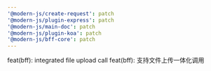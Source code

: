 ```yaml
---
'@modern-js/create-request': patch
'@modern-js/plugin-express': patch
'@modern-js/main-doc': patch
'@modern-js/plugin-koa': patch
'@modern-js/bff-core': patch
---
```


feat(bff): integrated file upload call
feat(bff): 支持文件上传一体化调用
